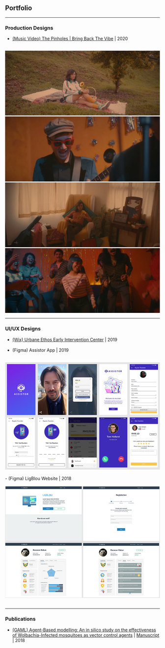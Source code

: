 ## Portfolio

<hr>

### Production Designs

- [(Music Video) The Pinholes | Bring Back The Vibe](https://www.youtube.com/watch?v=ujBCGWoadHg) | 2020
<br> <br>
<img src="images/mv003.jpg?raw=true"/>
<br>
<img src="images/mv002.jpg?raw=true"/>
<br>
<img src="images/mv004.jpg?raw=true"/>
<br>
<img src="images/mv001.jpg?raw=true"/>

---

### UI/UX Designs

- [(Wix) Urbane Ethos Early Intervention Center](https://www.urbaneethos.center/) | 2019
<br><br>
- (Figma) Assistor App | 2019
<br><br>
<img src="images/pic001.jpg?raw=true"/>
<br><br>
- (Figma) LigBlou Website | 2018
<br><br>
<img src="images/pic002.jpg?raw=true"/>
<br><br>

---

### Publications

- [(GAML) Agent-Based modelling: An in silico study on the effectiveness of Wolbachia-Infected mosquitoes as vector control agents](http://dx.doi.org/10.5958/0974-4614.2018.00076.1) | [Manuscript](/pdf/manuscript001.pdf) | 2018

<br><br>

